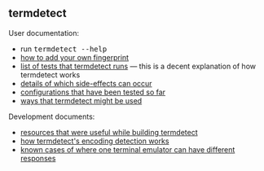 ## termdetect

User documentation:

* run <tt>termdetect --help</tt>
* [how to add your own fingerprint](https://github.com/DeeNewcum/termdetect/blob/master/doc/customize_fingerprintsdb.md)
* [list of tests that termdetect runs](https://github.com/DeeNewcum/termdetect/blob/master/doc/fingerprint_db.md) — this is a decent explanation of how termdetect works
* [details of which side-effects can occur](https://github.com/DeeNewcum/termdetect/blob/master/doc/side-effects.md)
* [configurations that have been tested so far](https://github.com/DeeNewcum/termdetect/blob/master/doc/tested_on.txt)
* [ways that termdetect might be used](https://github.com/DeeNewcum/termdetect/blob/master/doc/user_scenarios.md)

Development documents:

* [resources that were useful while building termdetect](https://github.com/DeeNewcum/termdetect/blob/master/doc/reference.md)
* [how termdetect's encoding detection works](https://github.com/DeeNewcum/termdetect/blob/master/doc/encoding_detection.md)
* [known cases of where one terminal emulator can have different responses](https://github.com/DeeNewcum/termdetect/blob/master/doc/known_variance.txt)
